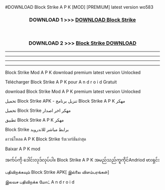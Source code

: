 #DOWNLOAD Block Strike  A P K [MOD] [PREMIUM] latest version wo583



<div align="center">

<h3>DOWNLOAD 1 >>> <a href="https://teeasianyam.web.app?sq=Block Strike ">DOWNLOAD Block Strike  </a></h3><br>

<h3>DOWNLOAD 2 >>> <a href="https://teeasianyam.web.app?sq=Block Strike  ">Block Strike   DOWNLOAD </a></h3>

</div>


----------------------------------------------------------

----------------------------------------------------------

----------------------------------------------------------

----------------------------------------------------------


Block Strike   Mod A P K download premium latest version Unlocked

Télécharger Block Strike   A P K pour A n d r o i d Gratuit

download Block Strike   Mod A P K premium latest version Unlocked

تحميل Block Strike   APK - تنزيل برنامج Block Strike   A P K مهكر

تحميل Block Strike   مهكر اخر اصدار

تطبيق Block Strike   A P K مهكر

Block Strike   برابط مباشر للاندرويد

ดาวน์โหลด A P K Block Strike   รับเวอร์ชันล่าสุด

Baixar A P K mod

အက်ပ်ကို ဒေါင်းလုဒ်လုပ်ပါ။ Block Strike   A P K အမည်သည်ကူကိုင်Andriod ဗားရှင်း

பதிவிறக்கவும் Block Strike   APK[ இல்லை விளம்பரங்கள்] 
 
இலவச பதிவிறக்க மோட் A n d r o i d



